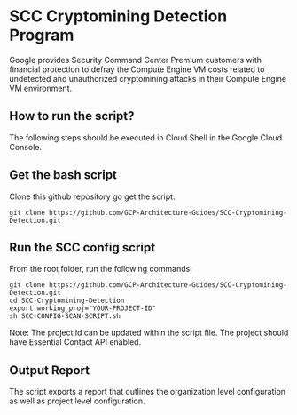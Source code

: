 # SCC Cryptomining Detection Program 

Google provides Security Command Center Premium customers with financial protection to defray the Compute Engine VM costs related to undetected and unauthorized cryptomining attacks in their Compute Engine VM environment.


## How to run the script?

The following steps should be executed in Cloud Shell in the Google Cloud Console. 


## Get the bash script
Clone this github repository go get the script.

``` 
git clone https://github.com/GCP-Architecture-Guides/SCC-Cryptomining-Detection.git

```


## Run the SCC config script

From the root folder, run the following commands:

``` 
git clone https://github.com/GCP-Architecture-Guides/SCC-Cryptomining-Detection.git
cd SCC-Cryptomining-Detection
export working_proj="YOUR-PROJECT-ID"
sh SCC-CONFIG-SCAN-SCRIPT.sh
```

Note: The project id can be updated within the script file. The project should have Essential Contact API enabled.


## Output Report

The script exports a report that outlines the organization level configuration as well as project level configuration. 
